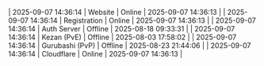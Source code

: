 | 2025-09-07 14:36:14 | Website | Online | 2025-09-07 14:36:13 |
| 2025-09-07 14:36:14 | Registration | Online | 2025-09-07 14:36:13 |
| 2025-09-07 14:36:14 | Auth Server | Offline | 2025-08-18 09:33:31 |
| 2025-09-07 14:36:14 | Kezan (PvE) | Offline | 2025-08-03 17:58:02 |
| 2025-09-07 14:36:14 | Gurubashi (PvP) | Offline | 2025-08-23 21:44:06 |
| 2025-09-07 14:36:14 | Cloudflare | Online | 2025-09-07 14:36:13 |

